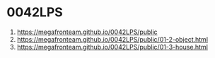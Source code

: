 # 0042LPS
 
1. <https://megafronteam.github.io/0042LPS/public>
1. <https://megafronteam.github.io/0042LPS/public/01-2-object.html>
2. <https://megafronteam.github.io/0042LPS/public/01-3-house.html>